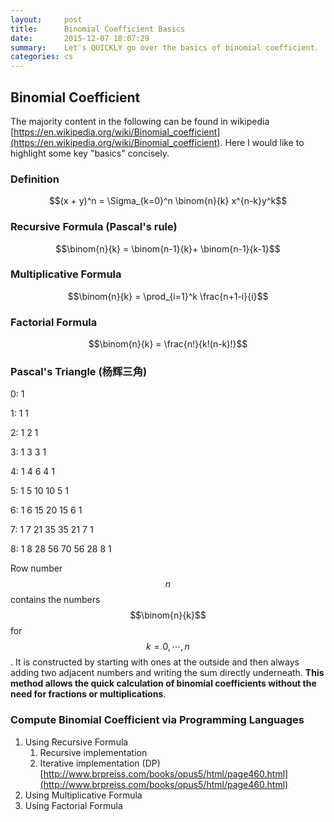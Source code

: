 ```yaml
---
layout:     post
title:      Binomial Coefficient Basics 
date:       2015-12-07 18:07:29
summary:    Let's QUICKLY go over the basics of binomial coefficient.
categories: cs 
---
```



## Binomial Coefficient

The majority content in the following can be found in wikipedia [https://en.wikipedia.org/wiki/Binomial_coefficient](https://en.wikipedia.org/wiki/Binomial_coefficient). Here I would like to highlight some key "basics" concisely.

### Definition

$$(x + y)^n = \Sigma_{k=0}^n \binom{n}{k} x^{n-k}y^k$$

### Recursive Formula (Pascal's rule)

$$\binom{n}{k} = \binom{n-1}{k}+ \binom{n-1}{k-1}$$


### Multiplicative Formula

$$\binom{n}{k} = \prod_{i=1}^k \frac{n+1-i}{i}$$

### Factorial Formula

$$\binom{n}{k} = \frac{n!}{k!(n-k)!}$$

### Pascal's Triangle (杨辉三角)


0:									1								

1:								1		1							

2:							1		2		1						

3:						1		3		3		1					

4:					1		4		6		4		1				

5:				1		5		10		10		5		1			

6:			1		6		15		20		15		6		1		

7:		1 		7 		21		35		35		21		7 		1 	

8:	1 		8 		28		56		70		56		28		8 		1 

Row number $$n$$ contains the numbers $$\binom{n}{k}$$ for $$k = 0, \cdots, n$$. It is constructed by starting with ones at the outside and then always adding two adjacent numbers and writing the sum directly underneath. **This method allows the quick calculation of binomial coefficients without the need for fractions or multiplications**.


### Compute Binomial Coefficient via Programming Languages

1. Using Recursive Formula 
	1. Recursive implementation 
	2. Iterative implementation (DP) [http://www.brpreiss.com/books/opus5/html/page460.html](http://www.brpreiss.com/books/opus5/html/page460.html)
2. Using Multiplicative Formula
3. Using Factorial Formula



